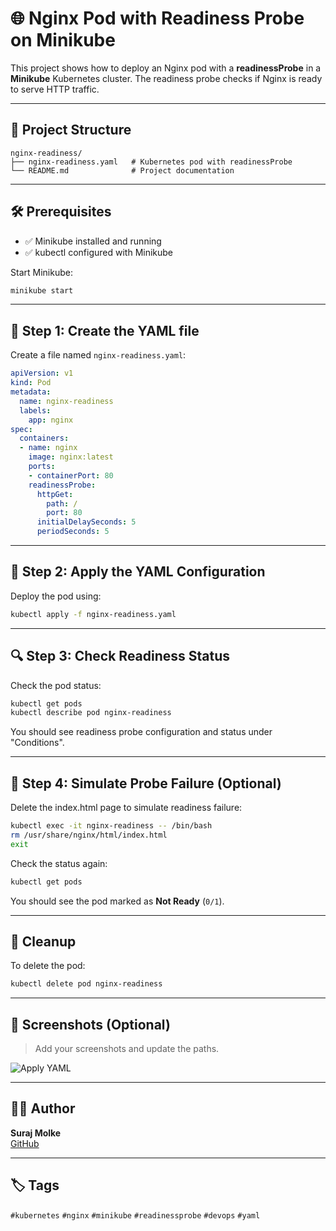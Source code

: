 
# 🌐 Nginx Pod with Readiness Probe on Minikube

This project shows how to deploy an Nginx pod with a **readinessProbe** in a **Minikube** Kubernetes cluster. The readiness probe checks if Nginx is ready to serve HTTP traffic.

---

## 📁 Project Structure

```
nginx-readiness/
├── nginx-readiness.yaml   # Kubernetes pod with readinessProbe
└── README.md              # Project documentation
```

---

## 🛠️ Prerequisites

- ✅ Minikube installed and running
- ✅ kubectl configured with Minikube

Start Minikube:
```bash
minikube start
```

---

## 📄 Step 1: Create the YAML file

Create a file named `nginx-readiness.yaml`:

```yaml
apiVersion: v1
kind: Pod
metadata:
  name: nginx-readiness
  labels:
    app: nginx
spec:
  containers:
  - name: nginx
    image: nginx:latest
    ports:
    - containerPort: 80
    readinessProbe:
      httpGet:
        path: /
        port: 80
      initialDelaySeconds: 5
      periodSeconds: 5
```

---

## 🚀 Step 2: Apply the YAML Configuration

Deploy the pod using:
```bash
kubectl apply -f nginx-readiness.yaml
```

---

## 🔍 Step 3: Check Readiness Status

Check the pod status:
```bash
kubectl get pods
kubectl describe pod nginx-readiness
```

You should see readiness probe configuration and status under "Conditions".

---

## 🧪 Step 4: Simulate Probe Failure (Optional)

Delete the index.html page to simulate readiness failure:

```bash
kubectl exec -it nginx-readiness -- /bin/bash
rm /usr/share/nginx/html/index.html
exit
```

Check the status again:
```bash
kubectl get pods
```

You should see the pod marked as **Not Ready** (`0/1`).

---

## 🧹 Cleanup

To delete the pod:
```bash
kubectl delete pod nginx-readiness
```

---

## 📸 Screenshots (Optional)

> Add your screenshots and update the paths.

![Apply YAML](./apply-readiness-yaml.jpg)


---

## 🧑‍💻 Author

**Suraj Molke**  
[GitHub](https://github.com/smolke9)

---

## 🏷️ Tags

`#kubernetes` `#nginx` `#minikube` `#readinessprobe` `#devops` `#yaml`
